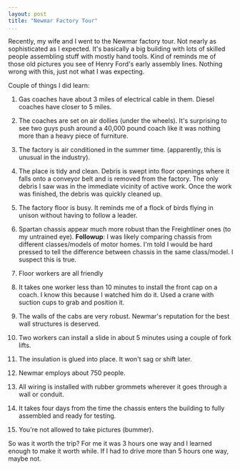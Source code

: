 ```yaml
---
layout: post  
title: "Newmar Factory Tour"  
...
```


Recently, my wife and I went to the Newmar factory tour. Not nearly as
sophisticated as I expected. It's basically a big building with lots of
skilled people assembling stuff with mostly hand tools. Kind of reminds
me of those old pictures you see of Henry Ford's early assembly lines.
Nothing wrong with this, just not what I was expecting.

Couple of things I did learn:

1.  Gas coaches have about 3 miles of electrical cable in them. Diesel
    coaches have closer to 5 miles.

2.  The coaches are set on air dollies (under the wheels). It's
    surprising to see two guys push around a 40,000 pound coach like it
    was nothing more than a heavy piece of furniture.

3.  The factory is air conditioned in the summer time. (apparently, this
    is unusual in the industry).

4.  The place is tidy and clean. Debris is swept into floor openings
    where it falls onto a conveyor belt and is removed from the factory.
    The only debris I saw was in the immediate vicinity of active work.
    Once the work was finished, the debris was quickly cleaned up.

5.  The factory floor is busy. It reminds me of a flock of birds flying
    in unison without having to follow a leader.

6.  Spartan chassis appear much more robust than the Freightliner ones
    (to my untrained eye). **Followup**: I was likely comparing chassis
    from different classes/models of motor homes. I'm told I would be
    hard pressed to tell the difference between chassis in the
    same class/model. I suspect this is true.

7.  Floor workers are all friendly

8.  It takes one worker less than 10 minutes to install the front cap on
    a coach. I know this because I watched him do it. Used a crane with
    suction cups to grab and position it.

9.  The walls of the cabs are very robust. Newmar's reputation for the
    best wall structures is deserved.

10. Two workers can install a slide in about 5 minutes using a couple of
    fork lifts.

11. The insulation is glued into place. It won't sag or shift later.

12. Newmar employs about 750 people.

13. All wiring is installed with rubber grommets wherever it goes
    through a wall or conduit.

14. It takes four days from the time the chassis enters the building to
    fully assembled and ready for testing.

15. You're not allowed to take pictures (bummer).

So was it worth the trip? For me it was 3 hours one way and I learned
enough to make it worth while. If I had to drive more than 5 hours one
way, maybe not.
